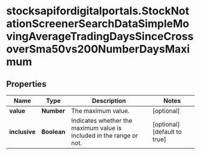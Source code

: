 # stocksapifordigitalportals.StockNotationScreenerSearchDataSimpleMovingAverageTradingDaysSinceCrossoverSma50vs200NumberDaysMaximum

## Properties

Name | Type | Description | Notes
------------ | ------------- | ------------- | -------------
**value** | **Number** | The maximum value. | [optional] 
**inclusive** | **Boolean** | Indicates whether the maximum value is included in the range or not. | [optional] [default to true]


